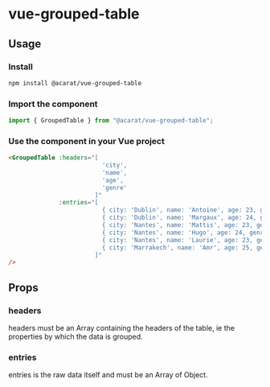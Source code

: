 # vue-grouped-table

## Usage

### Install

```bash
npm install @acarat/vue-grouped-table
```

### Import the component

```js
import { GroupedTable } from "@acarat/vue-grouped-table";
```

### Use the component in your Vue project

```html
<GroupedTable :headers="[
                          'city',
                          'name',
                          'age',
                          'genre'
                        ]"
              :entries="[
                          { city: 'Dublin', name: 'Antoine', age: 23, genre: 'M' },
                          { city: 'Dublin', name: 'Margaux', age: 24, genre: 'F' },
                          { city: 'Nantes', name: 'Mattis', age: 23, genre: 'M' },
                          { city: 'Nantes', name: 'Hugo', age: 24, genre: 'M' },
                          { city: 'Nantes', name: 'Laurie', age: 23, genre: 'F' },
                          { city: 'Marrakech', name: 'Amr', age: 25, genre: 'M' }
                        ]"
/>
```

## Props

### headers

headers must be an Array containing the headers of the table, ie the properties by which the data is grouped.

### entries

entries is the raw data itself and must be an Array of Object.